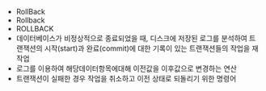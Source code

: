 ﻿- RollBack
- Rollback
- ROLLBACK
- 데이터베이스가 비정상적으로 종료되었을 때, 디스크에 저장된 로그를 분석하여 트랜잭션의 시작(start)과 완료(commit)에 대한 기록이 있는 트랜잭션들의 작업을 재작업
- 로그를 이용하여 해당데이터항목에대해 이전값을 이후값으로 변경하는 연산
- 트랜잭션이 실패한 경우 작업을 취소하고 이전 상태로 되돌리기 위한 명령어
